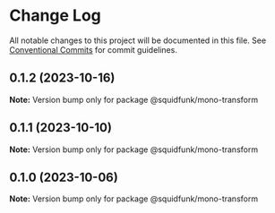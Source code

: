 # Change Log

All notable changes to this project will be documented in this file.
See [Conventional Commits](https://conventionalcommits.org) for commit guidelines.

## 0.1.2 (2023-10-16)

**Note:** Version bump only for package @squidfunk/mono-transform





## 0.1.1 (2023-10-10)

**Note:** Version bump only for package @squidfunk/mono-transform





## 0.1.0 (2023-10-06)

**Note:** Version bump only for package @squidfunk/mono-transform
